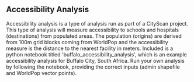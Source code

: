 ## Accessibility Analysis

Accessibility analysis is a type of analysis run as part of a CityScan project. This type of analysis will measure accessibility to schools and hospitals (destinations) from populated areas. The population (origins) are derived from 100m grid blocks coming from WorldPop and the accessibility measure is the distance to the nearest facility in meters. Included is a python notebook titled 'buffalo_accessibility_analysis', which is an example accessibility analysis for Buffalo City, South Africa. Run your own analysis by following the notebook, providing the correct inputs (admin shapefile and WorldPop vector points).




